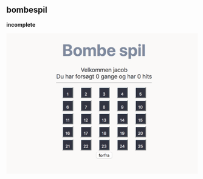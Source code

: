 ## bombespil

**incomplete**

![bombespil](https://raw.githubusercontent.com/freshfruits/vuejs-skole/master/assets/bombespil.png)
